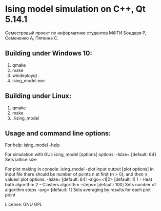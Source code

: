 # Ising model simulation on C++, Qt 5.14.1

Семестровый проект по информатике студентов МФТИ Бондаря Р, Семененко А, Пяткина С.

## Building under Windows 10:
1) qmake
2) make
3) windeployqt .
4) ising_model.exe

## Building under Linux:
1) qmake
2) make
3) ./ising_model

## Usage and command line options:
For help: ising_model -help

For simulation with GUI: ising_model [options]
options:
-lsize=<number> [default: 64]
        Sets lattice size

For plot making in console: ising_model -plot input output [plot options]
in input file there should be number of points n at first (n > 0), and then n values!
plot options:
-lsize=<number> [default: 64]
-algo=<1|2> [default: 1]
        1 - Heat bath algorithm
        2 - Clasters algorithm
-steps=<number> [default: 100]
        Sets number of algorithm steps
-avg=<number> [default: 1]
        Sets averaging by results for each plot point

License: GNU GPL
